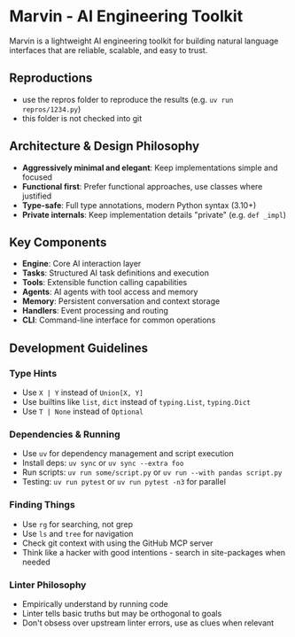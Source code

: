 # Marvin - AI Engineering Toolkit

Marvin is a lightweight AI engineering toolkit for building natural language interfaces that are reliable, scalable, and easy to trust.

## Reproductions
- use the repros folder to reproduce the results (e.g. `uv run repros/1234.py`)
- this folder is not checked into git

## Architecture & Design Philosophy

- **Aggressively minimal and elegant**: Keep implementations simple and focused
- **Functional first**: Prefer functional approaches, use classes where justified  
- **Type-safe**: Full type annotations, modern Python syntax (3.10+)
- **Private internals**: Keep implementation details "private" (e.g. `def _impl`)

## Key Components

- **Engine**: Core AI interaction layer
- **Tasks**: Structured AI task definitions and execution
- **Tools**: Extensible function calling capabilities
- **Agents**: AI agents with tool access and memory
- **Memory**: Persistent conversation and context storage
- **Handlers**: Event processing and routing
- **CLI**: Command-line interface for common operations

## Development Guidelines

### Type Hints
- Use `X | Y` instead of `Union[X, Y]`
- Use builtins like `list`, `dict` instead of `typing.List`, `typing.Dict`
- Use `T | None` instead of `Optional`

### Dependencies & Running
- Use `uv` for dependency management and script execution
- Install deps: `uv sync` or `uv sync --extra foo`
- Run scripts: `uv run some/script.py` or `uv run --with pandas script.py`
- Testing: `uv run pytest` or `uv run pytest -n3` for parallel

### Finding Things
- Use `rg` for searching, not grep
- Use `ls` and `tree` for navigation
- Check git context with using the GitHub MCP server
- Think like a hacker with good intentions - search in site-packages when needed

### Linter Philosophy
- Empirically understand by running code
- Linter tells basic truths but may be orthogonal to goals
- Don't obsess over upstream linter errors, use as clues when relevant 
